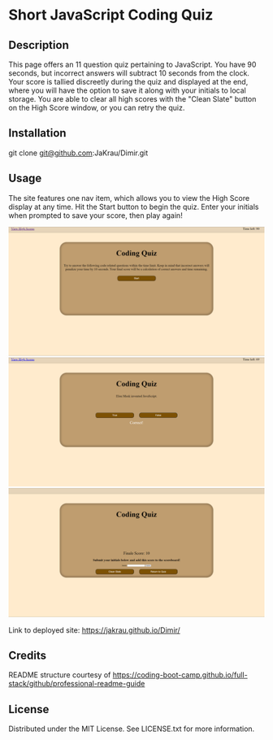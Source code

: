 # Short JavaScript Coding Quiz

## Description

This page offers an 11 question quiz pertaining to JavaScript. You have 90 seconds, but incorrect answers will subtract 10 seconds from the clock. Your score is tallied discreetly during the quiz and displayed at the end, where you will have the option to save it along with your initials to local storage. You are able to clear all high scores with the "Clean Slate" button on the High Score window, or you can retry the quiz.


## Installation

git clone git@github.com:JaKrau/Dimir.git

## Usage

The site features one nav item, which allows you to view the High Score display at any time. Hit the Start button to begin the quiz. Enter your initials when prompted to save your score, then play again!
  
   ![site screenshot](/assets/images/codingQuiz_1.png?raw=true)
   ![site screenshot](/assets/images/codingQuiz_2.png?raw=true)
   ![site screenshot](/assets/images/codingQuiz_3.png?raw=true)
   
Link to deployed site: https://jakrau.github.io/Dimir/

## Credits

README structure courtesy of https://coding-boot-camp.github.io/full-stack/github/professional-readme-guide

## License

Distributed under the MIT License. See LICENSE.txt for more information.
